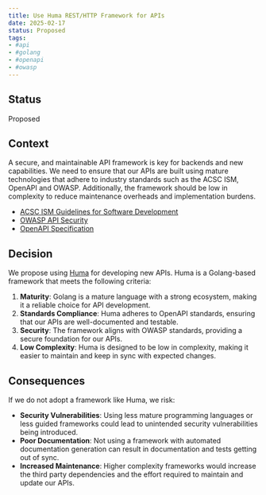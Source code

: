 ```yaml
---
title: Use Huma REST/HTTP Framework for APIs
date: 2025-02-17
status: Proposed
tags:
- #api
- #golang
- #openapi
- #owasp
---
```


## Status

Proposed

## Context

A secure, and maintainable API framework is key for backends and new capabilities. We need to ensure that our APIs are built using mature technologies that adhere to industry standards such as the ACSC ISM, OpenAPI and OWASP. Additionally, the framework should be low in complexity to reduce maintenance overheads and implementation burdens.

- [ACSC ISM Guidelines for Software Development](https://www.cyber.gov.au/resources-business-and-government/essential-cyber-security/ism/cyber-security-guidelines/guidelines-software-development)
- [OWASP API Security](https://owasp.org/www-project-api-security/)
- [OpenAPI Specification](https://spec.openapis.org/)

## Decision

We propose using [Huma](https://huma.rocks/) for developing new APIs. Huma is a Golang-based framework that meets the following criteria:

1. **Maturity**: Golang is a mature language with a strong ecosystem, making it a reliable choice for API development.
2. **Standards Compliance**: Huma adheres to OpenAPI standards, ensuring that our APIs are well-documented and testable.
3. **Security**: The framework aligns with OWASP standards, providing a secure foundation for our APIs.
4. **Low Complexity**: Huma is designed to be low in complexity, making it easier to maintain and keep in sync with expected changes.

## Consequences

If we do not adopt a framework like Huma, we risk:

- **Security Vulnerabilities**: Using less mature programming languages or less guided frameworks could lead to unintended security vulnerabilities being introduced.
- **Poor Documentation**: Not using a framework with automated documentation generation can result in documentation and tests getting out of sync.
- **Increased Maintenance**: Higher complexity frameworks would increase the third party dependencies and the effort required to maintain and update our APIs.
